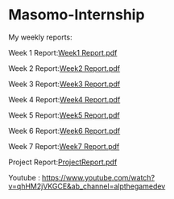 # Masomo-Internship

My weekly reports: 

Week 1 Report:[Week1 Report.pdf](https://github.com/omeralpcolak/Masomo-Internship/files/15276064/Week1.Report.pdf)

Week 2 Report:[Week2 Report.pdf](https://github.com/omeralpcolak/Masomo-Internship/files/15276069/Week2.Report.pdf)

Week 3 Report:[Week3 Report.pdf](https://github.com/omeralpcolak/Masomo-Internship/files/15402307/Week3.Report.pdf)

Week 4 Report:[Week4 Report.pdf](https://github.com/omeralpcolak/Masomo-Internship/files/15436523/Week4.Report.pdf)

Week 5 Report:[Week5 Report.pdf](https://github.com/user-attachments/files/15519037/Week5.Report.pdf)

Week 6 Report:[Week6 Report.pdf](https://github.com/user-attachments/files/15743774/Week6.Report.pdf)

Week 7 Report:[Week7 Report.pdf](https://github.com/user-attachments/files/15827292/Week7.Report.pdf)

Project Report:[ProjectReport.pdf](https://github.com/user-attachments/files/15827296/ProjectReport.pdf)


Youtube : https://www.youtube.com/watch?v=qhHM2jVKGCE&ab_channel=alpthegamedev


